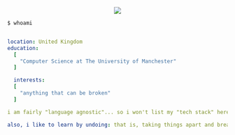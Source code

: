 <p align="center">
  <img src="https://capsule-render.vercel.app/api?type=waving&height=300&color=timeAuto&text=hey,%20i'm%20Adam!&textBg=false&desc=and%20i'm%20probably%20building%20something%20random%20:)&descAlign=52&descAlignY=65"/>
</p>

```bash
$ whoami
```

```yaml

location: United Kingdom
education:
  [
    "Computer Science at The University of Manchester"
  ]

  interests:
  [
    "anything that can be broken"
  ]

i am fairly "language agnostic"... so i won't list my "tech stack" here (because there isn't one)

also, i like to learn by undoing: that is, taking things apart and breaking them so that i see how they work
```
<!--
**AlyScript/AlyScript** is a ✨ _special_ ✨ repository because its `README.md` (this file) appears on your GitHub profile.

Here are some ideas to get you started:


- 🔭 I’m currently working on ...
- 🌱 I’m currently learning ...
- 👯 I’m looking to collaborate on ...
- 🤔 I’m looking for help with ...
- 💬 Ask me about ...
- 📫 How to reach me: ...
- 😄 Pronouns: ...
- ⚡ Fun fact: ...
-->
